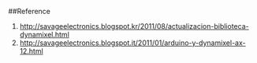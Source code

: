 ##Reference
1. http://savageelectronics.blogspot.kr/2011/08/actualizacion-biblioteca-dynamixel.html
2. http://savageelectronics.blogspot.it/2011/01/arduino-y-dynamixel-ax-12.html
